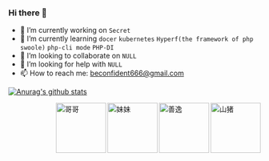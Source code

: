 ### Hi there 👋


- 🔭 I’m currently working on `Secret`
- 🌱 I’m currently learning `docer` `kubernetes` `Hyperf(the framework of php swoole)` `php-cli mode` `PHP-DI`
- 👯 I’m looking to collaborate on `NULL`
- 🤔 I’m looking for help with `NULL`
- 📫 How to reach me: <a href="mailto:beconfident666@gmail.com">beconfident666@gmail.com</a>

[![Anurag's github stats](https://github-readme-stats.vercel.app/api?username=jiawei666)](https://github.com/anuraghazra/github-readme-stats)

<img src="https://i.loli.net/2020/12/17/RQUBWsvJmx4AhGb.gif" title="山猪" alt="山猪" align="right" height="100">
<img src="https://i.loli.net/2020/12/17/xWpfMuiqKLbTkJS.gif" title="善逸" alt="善逸"  align="right" height="100">
<img src="https://i.loli.net/2020/12/17/KCbR5QEWqSuTtc3.gif" title="妹妹" alt="妹妹" align="right" height="100">
<img src="https://i.loli.net/2020/12/17/4xR9G1YlqE5Ibym.gif" title="哥哥" alt="哥哥" align="right" height="100">

